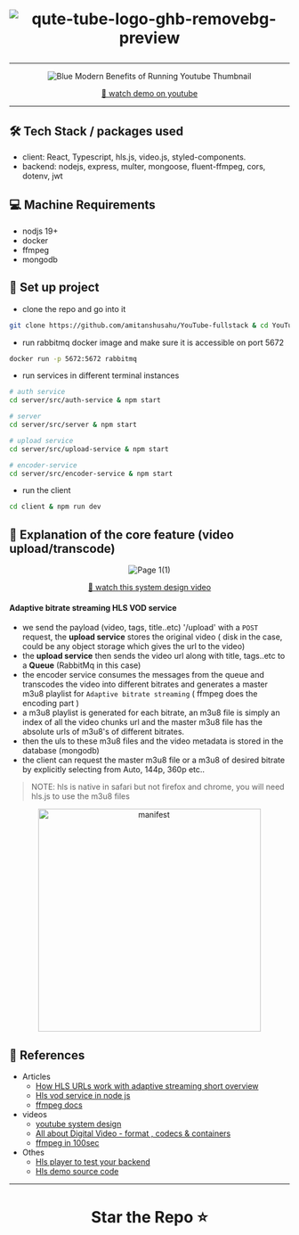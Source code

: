 <h1 align = "center"> 

![qute-tube-logo-ghb-removebg-preview](https://github.com/amitanshusahu/YouTube-fullstack/assets/83657737/6e80619d-998c-42e6-aa76-089bc75ec9a1)

</h1>


---

<div align="center">
    
![Blue Modern Benefits of Running Youtube Thumbnail](https://github.com/amitanshusahu/YouTube-fullstack/assets/83657737/8ca90bc6-c4b3-4d53-8f49-fc0b028c34c2)

[🔴 watch demo on youtube](https://youtu.be/4zdD7xFHhM0)

</div>

---
## 🛠️ Tech Stack / packages used
- client: React, Typescript, hls.js, video.js, styled-components.
- backend: nodejs, express, multer, mongoose, fluent-ffmpeg, cors, dotenv, jwt

## 💻 Machine Requirements
- nodjs 19+
- docker
- ffmpeg
- mongodb

## 📌 Set up project
- clone the repo and go into it
```bash
git clone https://github.com/amitanshusahu/YouTube-fullstack & cd YouTube-fullstack
```
- run rabbitmq docker image and make sure it is accessible on port 5672
```bash
docker run -p 5672:5672 rabbitmq
```
- run services in different terminal instances
```bash
# auth service
cd server/src/auth-service & npm start

# server
cd server/src/server & npm start

# upload service
cd server/src/upload-service & npm start

# encoder-service
cd server/src/encoder-service & npm start

```
- run the client
```bash
cd client & npm run dev
```

## 📌 Explanation of the core feature (video upload/transcode)
<div align = "center"> 
    
![Page 1(1)](https://github.com/amitanshusahu/YouTube-fullstack/assets/83657737/49185393-df05-4f26-bbae-443789ce0a6e)

[🔴 watch this system design video](https://www.youtube.com/watch?v=l3AOubKFB1U)

</div>

#### Adaptive bitrate streaming HLS VOD service
- we send the payload (video, tags, title..etc) '/upload' with a `POST` request, the **upload service** stores the original video ( disk in the case, could be any object storage which gives the url to the video)
- the **upload service** then sends the video url along with title, tags..etc to a **Queue** (RabbitMq in this case)
- the encoder service consumes the messages from the queue and transcodes the video into different bitrates and generates a master m3u8 playlist for `Adaptive bitrate streaming` ( ffmpeg does the encoding part )
- a m3u8 playlist is generated for each bitrate, an m3u8 file is simply an index of all the video chunks url and the master m3u8 file has the absolute urls of m3u8's of different bitrates.
- then the uls to these m3u8 files and the video metadata is stored in the database (mongodb)
- the client can request the master m3u8 file or a m3u8 of desired bitrate by explicitly selecting from Auto, 144p, 360p etc..

> NOTE: hls is native in safari but not firefox and chrome, you will need hls.js to use the m3u8 files
> 
<div align = "center"> 
    
<img width="400" alt="manifest" src="https://github.com/amitanshusahu/YouTube-fullstack/assets/83657737/485a563d-a527-41e4-a312-96837bc75208">

</div>

## 📓 References
- Articles
    - [How HLS URLs work with adaptive streaming short overview](https://www.linkedin.com/pulse/how-hls-urls-work-adaptive-streaming-ios-abhinav-jha/)
    - [Hls vod service in node js](https://medium.com/sharma02gaurav/adaptive-bitrate-streaming-hls-vod-service-in-nodejs-8df0d91d2eb4)
    - [ffmpeg docs](https://www.ffmpeg.org/)
- videos
    - [youtube system design](https://www.youtube.com/watch?v=l3AOubKFB1U)
    - [All about Digital Video - format , codecs & containers](https://youtu.be/-4NXxY4maYc)
    - [ffmpeg in 100sec](https://youtu.be/26Mayv5JPz0)
- Othes
    - [Hls player to test your backend](https://hlsjs.video-dev.org/demo/)
    - [Hls demo source code](https://github.com/amitanshusahu/HLS-demo)

---

<h1 align="center"> Star the Repo ⭐ </h1>
